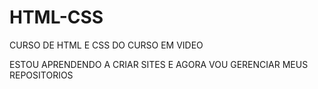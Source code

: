 # HTML-CSS
 CURSO DE HTML E CSS DO CURSO EM VIDEO

 ESTOU APRENDENDO A CRIAR SITES E AGORA VOU GERENCIAR MEUS REPOSITORIOS
